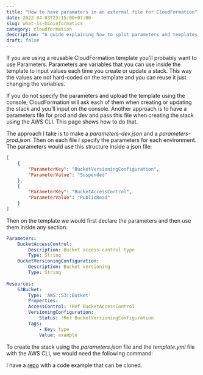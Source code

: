 ```yaml
---
title: "How to have paramaters in an external file for CloudFormation"
date: 2022-04-03T23:15:00+07:00
slug: what-is-bioinformatics
category: cloudformation
description: "A guide explaining how to split parameters and templates in separate files in CloudFormation"
draft: false
---
```


If you are using a reusable CloudFormation template you'll probably want to use Parameters. Parameters are variables 
that you can use inside the template to input values each time you create or update a stack. This way the values are not 
hard-coded on the template and you can reuse it just changing the variables.

If you do not specify the parameters and upload the template using the console, CloudFormation will ask each of them when creating 
or updating the stack and you'll input on the console. Another approach is to have a parameters file for prod and dev and pass 
this file when creating the stack using the AWS CLI. This page shows how to do that.

The approach I take is to make a *parameters-dev.json* and a *parameters-prod.json*.
Then on each file I specify the parameters for each environment. The parameters would use this structure inside a json file:

```json
[
    {
        "ParameterKey": "BucketVersioningConfiguration",
        "ParameterValue": "Suspended"
    },
    {
        "ParameterKey": "BucketAccessControl",
        "ParameterValue": "PublicRead"
    }
]
```

Then on the template we would first declare the parameters and then use them inside any section.

```yaml
Parameters:
    BucketAccessControl:
        Description: Bucket access control type
        Type: String
    BucketVersioningConfiguration:
        Description: Bucket versioning
        Type: String
    
Resources:
    S3Bucket:
        Type: 'AWS::S3::Bucket'
        Properties:
        AccessControl: !Ref BucketAccessControl
        VersioningConfiguration:
            Status: !Ref BucketVersioningConfiguration
        Tags:
            - Key: type
            Value: example
```

To create the stack using the *parameters.json* file and the *template.yml* file with the AWS CLI, we would need the following command:

I have a [repo](https://github.com/caiocsgomes/cloudformation/tree/main/cf-parameters-separate-file) with a code example that can be cloned.
